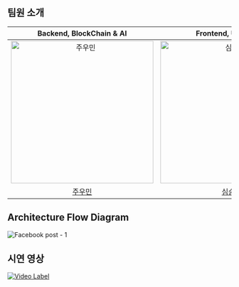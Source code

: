 ## 팀원 소개
|Backend, BlockChain & AI|Frontend, UI/UX & AI|
|:---:|:---:|
|<img src="https://avatars.githubusercontent.com/u/121492369?v=4" width=320px alt="주우민"/>|<img src="https://avatars.githubusercontent.com/u/112371013?v=4" width=320px alt="심승보"/>|
|<a href="https://github.com/zoomin3022">주우민</a>|<a href="https://github.com/seungboshim">심승보</a>|

## Architecture Flow Diagram
![Facebook post - 1](https://github.com/seungboshim/seungboshim/assets/112371013/76149ed5-1cd7-40c3-be2d-33cc44e17b81)

## 시연 영상
[![Video Label](http://img.youtube.com/vi/dkNhR_-Kzaw/0.jpg)](https://www.youtube.com/watch?v=dkNhR_-Kzaw)
